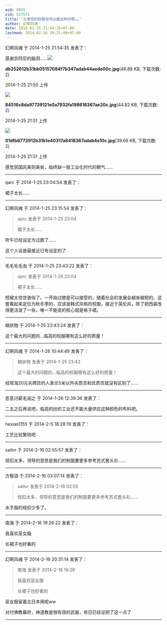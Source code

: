 ```yaml
---
aid: 9025
zid: 527571
title: '元老院的校服也可以是这样的啊……'
author: 幻暝风魂
date: 2014-01-25 21:54:35+07:00
lastmod: 2014-02-16 20:31:00+07:00
---
```


幻暝风魂 于 2014-1-25 21:54:35 发表了：

感谢京阿尼的脑洞……![](https://mirrors.tuna.tsinghua.edu.cn/osdn/lgqm/72877/215051t0mwgynll2u0un8d.jpg)



**db252612b31bb05157084f7b347adab44aede00c.jpg**(48.88 KB, 下载次数: 2)



2014-1-25 21:50 上传



![](https://mirrors.tuna.tsinghua.edu.cn/osdn/lgqm/72877/215107c96mvf656uyvfuu1.jpg)



**84516c8da97739121e0a7932fa198618367ae20c.jpg**(44.82 KB, 下载次数: 2)



2014-1-25 21:51 上传



![](https://mirrors.tuna.tsinghua.edu.cn/osdn/lgqm/72877/215130ifjj4trenj5zz5xr.jpg)



**01dfb6773912b31b1e40317a8418367adab4e10c.jpg**(39.66 KB, 下载次数: 2)



2014-1-25 21:51 上传



感觉民国风美则美矣，始终缺一股工业化时代的朝气……

---------

qarc 于 2014-1-25 23:04:54 发表了：

裙子太长……

---------

幻暝风魂 于 2014-1-25 23:15:54 发表了：

> qarc 发表于 2014-1-25 23:04
> 
> 裙子太长……



吹牛已经设定为过膝了……

这个人设是最接近已有设定的了

---------

毛毛毛毛虫 于 2014-1-25 23:43:22 发表了：

> qarc 发表于 2014-1-25 23:04
> 
> 裙子太长……



短裙太惊世骇俗了。一开始过膝是可以接受的，随着社会的发展会越来越短的。这套看起来定位为秋冬季的，应该是韩式风格的校服，接近于英伦风，除了把西装改得更活泼了一些。唯一不能变的核心就是格子裙。

---------

糊状物 于 2014-1-25 23:43:24 发表了：

这个最大的问题的...临高的校服哪有这么好的质量！

---------

幻暝风魂 于 2014-1-26 10:44:49 发表了：

> 糊状物 发表于 2014-1-25 23:43
> 
> 这个最大的问题的...临高的校服哪有这么好的质量！



经常淘20元劣牌货的人表示5米以外劣质货和优质货就没有区别了……

---------

恶意讨薪毛润之 于 2014-1-26 12:39:36 发表了：

二五之后再说吧，临高的纺织工业还不能大量供应这种颜色的布料吧。

---------

hexiao1155 于 2014-2-5 18:28:19 发表了：

工艺比较繁琐吧

---------

sailor 于 2014-2-16 02:55:57 发表了：

纽扣太多，领导的意思是我们的制服要更多参考苏式套头衫……

---------

方敬涵 于 2014-2-16 03:07:14 发表了：

> sailor 发表于 2014-2-16 02:55
> 
> 纽扣太多，领导的意思是我们的制服要更多参考苏式套头衫……



水手服的纽扣少多了。

---------

南海 于 2014-2-16 19:26:22 发表了：

我喜欢巫女服

长裙子也好看的

---------

幻暝风魂 于 2014-2-16 20:31:14 发表了：

> 南海 发表于 2014-2-16 19:26
> 
> 我喜欢巫女服
> 
> 长裙子也好看的



巫女服留着北日本用呢ww

对付佛教幕府，神道教是很有效的武器，帝日已经证明了这一点了

---------

